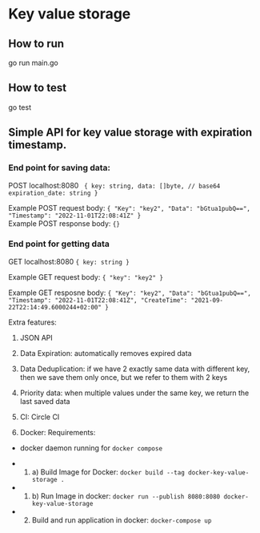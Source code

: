 # Key value storage

## How to run
go run main.go

## How to test
go test

## Simple API for key value storage with expiration timestamp.

### End point for saving data:
POST localhost:8080
 ` {
    key: string,
    data: []byte, // base64
    expiration_date: string
  }`


Example POST request body:
`{
    "Key": "key2",
    "Data": "bGtua1pubQ==",
    "Timestamp": "2022-11-01T22:08:41Z"
}`\
Example POST response body:
`{}`

###  End point for getting data
GET localhost:8080
  `{
    key: string
  }`

Example GET request body:
`{
    "key": "key2"
}`

Example GET resposne body:
`{
    "Key": "key2",
    "Data": "bGtua1pubQ==",
    "Timestamp": "2022-11-01T22:08:41Z",
    "CreateTime": "2021-09-22T22:14:49.6000244+02:00"
}`

Extra features:
1. JSON API

7. Data Expiration: automatically removes expired data

8. Data Deduplication: if we have 2 exactly same data with different key, then we save them only once, but we refer to them with 2 keys

9. Priority data: when multiple values under the same key, we return the last saved data

13. CI: Circle CI

12. Docker:
Requirements:
 - docker daemon running for `docker compose`

  - 1. a) Build Image for Docker:
  `docker build --tag docker-key-value-storage .`
  - 1. b) Run Image in docker: 
  `docker run --publish 8080:8080 docker-key-value-storage`
  - 2.  Build and run application in docker:
  `docker-compose up`

